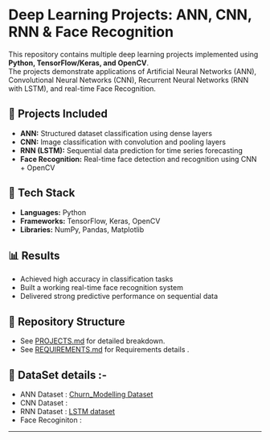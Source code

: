 # Deep Learning Projects: ANN, CNN, RNN & Face Recognition  

This repository contains multiple deep learning projects implemented using **Python, TensorFlow/Keras, and OpenCV**.  
The projects demonstrate applications of Artificial Neural Networks (ANN), Convolutional Neural Networks (CNN), Recurrent Neural Networks (RNN with LSTM), and real-time Face Recognition.  

## 📌 Projects Included  
- **ANN:** Structured dataset classification using dense layers  
- **CNN:** Image classification with convolution and pooling layers  
- **RNN (LSTM):** Sequential data prediction for time series forecasting  
- **Face Recognition:** Real-time face detection and recognition using CNN + OpenCV  

## 🚀 Tech Stack  
- **Languages:** Python  
- **Frameworks:** TensorFlow, Keras, OpenCV  
- **Libraries:** NumPy, Pandas, Matplotlib  

## 📊 Results  
- Achieved high accuracy in classification tasks  
- Built a working real-time face recognition system  
- Delivered strong predictive performance on sequential data  

## 📂 Repository Structure  
- See [PROJECTS.md](PROJECTS.md) for detailed breakdown.
- See [REQUIREMENTS.md](https://github.com/Aniru1105/Deep-Learning-Projects-ANN-CNN-RNN-and-Face-Recognition/blob/main/REQUIREMENTS.txt) for Requirements details .

## 📂 DataSet details :-
- ANN Dataset : [Churn_Modelling Dataset](https://github.com/Aniru1105/Deep-Learning-Projects-ANN-CNN-RNN-and-Face-Recognition/blob/Datasets/Churn_Modelling.csv)
- CNN Dataset :
- RNN Dataset : [LSTM dataset](https://github.com/Aniru1105/Deep-Learning-Projects-ANN-CNN-RNN-and-Face-Recognition/tree/Datasets/lstm)
- Face Recoginiton :
---
 

